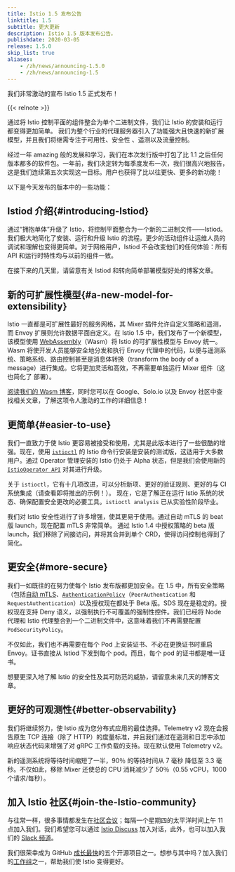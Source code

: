 ```yaml
---
title: Istio 1.5 发布公告
linktitle: 1.5
subtitle: 更大更新
description: Istio 1.5 版本发布公告。
publishdate: 2020-03-05
release: 1.5.0
skip_list: true
aliases:
    - /zh/news/announcing-1.5.0
    - /zh/news/announcing-1.5
---
```


我们非常激动的宣布 Istio 1.5 正式发布！

{{< relnote >}}

通过将 Istio 控制平面的组件整合为单个二进制文件，我们让 Istio 的安装和运行都变得更加简单。
我们为整个行业的代理服务器引入了功能强大且快速的新扩展模型，并且我们将继需专注于可用性、安全性 、遥测以及流量控制。

经过一年 amazing 般的发展和学习，我们在本次发行版中打包了比 1.1 之后任何版本都多的软件包。一年前，我们决定转为每季度发布一次，我们很高兴地报告，这是我们连续第五次实现这一目标。用户也获得了比以往更快、更多的新功能！

以下是今天发布的版本中的一些功能：

## Istiod 介绍{#introducing-Istiod}

通过“拥抱单体”升级了 Istio，将控制平面整合为一个新的二进制文件——Istiod。我们极大地简化了安装、运行和升级 Istio 的流程。更少的活动组件让运维人员的调试和理解也变得更简单。对于网格用户，Istiod 不会改变他们的任何体验：所有 API 和运行时特性均与以前的组件一致。

在接下来的几天里，请留意有关 Istiod 和转向简单部署模型好处的博客文章。

## 新的可扩展性模型{#a-new-model-for-extensibility}

Istio 一直都是可扩展性最好的服务网格，其 Mixer 插件允许自定义策略和遥测，而 Envoy 扩展则允许数据平面自定义。在 Istio 1.5 中，我们发布了一个新模型，该模型使用 [WebAssembly](https://webassembly.org/)（Wasm）将 Istio 的可扩展性模型与 Envoy 统一。Wasm 将使开发人员能够安全地分发和执行 Envoy 代理中的代码，以便与遥测系统、策略系统、路由控制甚至是消息体转换（transform the body of a message）进行集成。它将更加灵活和高效，不再需要单独运行 Mixer 组件（这也简化了
部署）。

[阅读我们的 Wasm 博客](/zh/blog/2020/wasm-announce/)，同时您可以在 Google、Solo.io 以及 Envoy 社区中查找相关文章，了解这项令人激动的工作的详细信息！

## 更简单{#easier-to-use}

我们一直致力于使 Istio 更容易被接受和使用，尤其是此版本进行了一些很酷的增强。现在，使用 [`istioctl`](/zh/docs/reference/commands/istioctl) 的 Istio 命令行安装是安装的测试版，这适用于大多数用户。通过 Operator 管理安装的 Istio 仍处于 Alpha 状态，但是我们会使用新的 [`IstioOperator API`](/zh/docs/reference/config/istio.operator.v1alpha1/) 对其进行升级。

关于 `istioctl`，它有十几项改进，可以分析新项、更好的验证规则、更好的与 CI 系统集成（请查看即将推出的示例！）。
现在，它是了解正在运行 Istio 系统的状态、确保配置安全更改的必要工具。`istioctl analysis` 已从实验性阶段毕业。

我们对 Istio 安全性进行了许多增强，使其更易于使用。通过自动 mTLS 的 beat 版 launch，现在配置 mTLS 非常简单。
通过 Istio 1.4 中授权策略的 beta 版 launch，我们移除了间接访问，并将其合并到单个 CRD，使得访问控制也得到了简化。

## 更安全{#more-secure}

我们一如既往的在努力使每个 Istio 发布版都更加安全。在 1.5 中，所有安全策略（包括[自动 mTLS](/zh/docs/tasks/security/authentication/auto-mtls/)、[`AuthenticationPolicy`](/zh/docs/reference/config/security/istio.authentication.v1alpha1/)（`PeerAuthentication` 和 `RequestAuthentication`）以及授权现在都处于 Beta 版。SDS 现在是稳定的。授权现在支持 Deny 语义，以强制执行不可覆盖的强制性控件。我们已经将 Node 代理和 Istio 代理整合到一个二进制文件中，这意味着我们不再需要配置 `PodSecurityPolicy`。

不仅如此，我们也不再需要在每个 Pod 上安装证书、不必在更换证书时重启 Envoy。证书直接从 Istiod 下发到每个 pod。而且，每个 pod 的证书都是唯一证书。

想要更深入地了解 Istio 的安全性及其可防范的威胁，请留意未来几天的博客文章。

## 更好的可观测性{#better-observability}

我们将继续努力，使 Istio 成为您分布式应用的最佳选择。Telemetry v2 现在会报告原生 TCP 连接（除了 HTTP）的度量标准，并且我们通过在遥测和日志中添加响应状态代码来增强了对 gRPC 工作负载的支持。现在默认使用 Telemetry v2。

新的遥测系统将等待时间缩短了一半，90％ 的等待时间从 7 毫秒 降低至 3.3 毫秒。不仅如此，移除 Mixer 还使总的 CPU 消耗减少了 50％（0.55 vCPU，1000 个请求/每秒）。

## 加入 Istio 社区{#join-the-Istio-community}

与往常一样，很多事情都发生在[社区会议](https://github.com/istio/community#community-meeting)；每隔一个星期四的太平洋时间上午 11 点加入我们。我们希望您可以通过 [Istio Discuss](https://discuss.istio.io) 加入对话，此外，也可以加入我们的 [Slack 频道](https://istio.slack.com)。

我们很荣幸成为 GitHub [成长最快](https://octoverse.github.com/#top-and-trending-projects)的五个开源项目之一。想参与其中吗？加入我们的[工作组](https://github.com/istio/community/blob/master/WORKING-GROUPS.md)之一，帮助我们使 Istio 变得更好。
